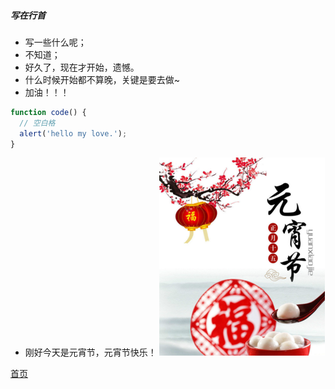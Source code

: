 ##### 写在行首
* 写一些什么呢；
* 不知道；
* 好久了，现在才开始，遗憾。
* 什么时候开始都不算晚，关键是要去做~
* 加油！！！

```javascript
function code() {
  // 空白格
  alert('hello my love.');
}
```

* 刚好今天是元宵节，元宵节快乐！
![元宵节](../image/yuanxiao.png '元宵节')


[首页](../README.md)
